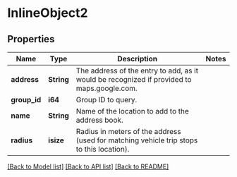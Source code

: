 # InlineObject2

## Properties
Name | Type | Description | Notes
------------ | ------------- | ------------- | -------------
**address** | **String** | The address of the entry to add, as it would be recognized if provided to maps.google.com. | 
**group_id** | **i64** | Group ID to query. | 
**name** | **String** | Name of the location to add to the address book. | 
**radius** | **isize** | Radius in meters of the address (used for matching vehicle trip stops to this location). | 

[[Back to Model list]](../README.md#documentation-for-models) [[Back to API list]](../README.md#documentation-for-api-endpoints) [[Back to README]](../README.md)


